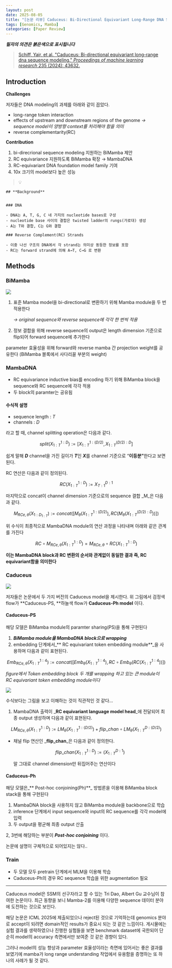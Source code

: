 ```yaml
---
layout: post
date: 2025-08-05
title: "[논문 리뷰] Caduceus: Bi-Directional Equivariant Long-Range DNA Sequence Modeling"
tags: [Genomics, Mamba]
categories: [Paper Review]
---
```


<span class="notion-red">_**필자의 의견은 붉은색으로 표시됩니다**_</span>


> [Schiff, Yair, et al. "Caduceus: Bi-directional equivariant long-range dna sequence modeling." ](https://pmc.ncbi.nlm.nih.gov/articles/PMC12189541/)[_Proceedings of machine learning research_](https://pmc.ncbi.nlm.nih.gov/articles/PMC12189541/)[ 235 (2024): 43632.](https://pmc.ncbi.nlm.nih.gov/articles/PMC12189541/)



## Introduction


**Challenges**


저자들은 DNA modeling의 과제를 아래와 같이 꼽았다.

- long-range token interaction
- effects of upstream and downstream regions of the genome 
_→ sequence model이 양방향 context를 처리해야 함을 의미_
- reverse complementarity(RC)

**Contribution**

1. bi-direcrional sequence modeling 지원하는 BiMamba 제안
1. RC equivariance 지원하도록 BiMamba 확장 → MambaDNA
1. RC-equivariant DNA foundation model family 기여
1. 10x 크기의 model보다 높은 성능

> 💡 


	## **Background**


	### DNA

	- DNA는 A, T, G, C 네 가지의 nucleotide bases로 구성
	- nucleotide base 사이의 결합은 twisted ladder의 rungs(가로대) 생성
	- A는 T와 결합, C는 G와 결합

	### Reverse Complement(RC) Strands

	- 이중 나선 구조의 DNA에서 각 strand는 의미상 동등한 정보를 포함
	- RC는 forward strand에 의해 A→T, C→G 로 변환


## Methods



### BiMamba


![](https://prod-files-secure.s3.us-west-2.amazonaws.com/542b861c-36a8-4051-84e5-8804b6728dba/2c247d59-7815-4980-99f0-8f0d21f445a7/image.png?X-Amz-Algorithm=AWS4-HMAC-SHA256&X-Amz-Content-Sha256=UNSIGNED-PAYLOAD&X-Amz-Credential=ASIAZI2LB466XH6FEWUT%2F20251009%2Fus-west-2%2Fs3%2Faws4_request&X-Amz-Date=20251009T090118Z&X-Amz-Expires=3600&X-Amz-Security-Token=IQoJb3JpZ2luX2VjEDkaCXVzLXdlc3QtMiJHMEUCICy0wQnbefYV6AVxBQv5hMMGKLghZRnRA5Gr5n4d2504AiEAoPXvl1a5XTF2BbXOsFlM%2B1tfawf%2BbCOalL0UoCcyHV8qiAQI0v%2F%2F%2F%2F%2F%2F%2F%2F%2F%2FARAAGgw2Mzc0MjMxODM4MDUiDGhW2E024km7I8QPfSrcA67qvwsc%2FEs%2FjFTy3pNj5RtDYacP8lC2LB%2B%2Fhq249VMVC%2BbljvM80c9K5Lsi5%2FtQCfOoUwOMUHFXhsVKex3quWg29WyHh4JniPAsab5%2FVmdeQa123%2BQpZqZcJdMQLFS5zeCMxv5miJ6XhVWSEoI1leev5%2BeX5hl0a45iFLjkN4ZKJv5BAX9wuy%2BAocC7ayiHWAA2JXnwaWjTI80dzf6axq0j839i1n5qAUewBlgdw6%2FzUTMdCzh8D6S4V608L8Me3tTBY5CFAx4gbnJJxgbOtmMD4h9RhuvT3QvHd97xnukWSV1SiizMsT5SGBQdG2V36SpOyvqaj9xB%2F%2BpLKc8EcNHUlR4La8Ps4iRJqdzrqv6OskFcadplLD9wDf%2BBF1WlaTUBFL%2Fv1RpD858vS5NnyLKh8%2BtZ8enre3h1mI3Ay5PUsppklwTrrkwJ0%2Btl3MLC2kpmBdpPefa%2BxrW8oV6s%2BEM0mDoOZaisp52G4ZoI%2FfuGdcohSfKA6OFKI68AF2W5oGqFG8Y%2Bmq6%2B%2FuD%2BJ4iBhoAd3UnkcCPvNay9xoHVZ4QNbf1FtxrmgEgeYlZUUCLAKHeJOCbBbvTMiDesFvPJD6tXl01b7uEKkf7XXyYLLrxiSW%2BAG3GIP%2FN4VEAfMP%2FpnccGOqUBlstYeLtVtAMwTIPi4XBGJ3%2FO55FcKFaqHPzwNuXJVn3bAVNe2M6%2BnEfqjsKrZKEVRp7b4JyuWb0jDGxiUhtYRSyWXitDBrfZDAw60kx8%2FMZ4rUk%2F02w0hhryXgers358ik0CwpPGC32h12x72VcRmv0fiIKrM15gC1hcBb07FVP88k2yUfMmz%2FPcIlCs6lsQqNdMj1zWvya42x4E1F%2FGIOwMkTRM&X-Amz-Signature=87adc652dae8350f6020f09cab9d2c33dc9ee520c824e6c4600c025d4f016c17&X-Amz-SignedHeaders=host&x-amz-checksum-mode=ENABLED&x-id=GetObject)

1. 표준 Mamba model을 bi-directional로 변환하기 위해 Mamba module을 두 번 적용한다

	_→ original sequence와 reverse sequence에 각각 한 번씩 적용_

1. 정보 결합을 위해 reverse sequence의 output은 length dimension 기준으로 flip되어 forward sequence에 추가한다

parameter 효율성을 위해 forward와 reverse mamba 간 projection weight를 공유한다 (BiMamba 블록에서 사다리꼴 부분의 weight)



### MambaDNA

- RC equivariance inductive bias를 encoding 하기 위해 BiMamba block을 sequence와 RC sequence에 각각 적용
- 두 block의 paramter는 공유됨


#### 수식적 설명

- sequence length : _T_
- channels : _D_

라고 할 때,  channel splitting operation은 다음과 같다.


$$
split(X^{1:D}_{1:T}):=[X^{1:(D/2)}_{1:T},X^{(D/2):D}_{1:T}]
$$


<span class="notion-red">쉽게 말해 </span><span class="notion-red">_**D**_</span><span class="notion-red"> channel을 가진 길이가 </span><span class="notion-red">_**T**_</span><span class="notion-red">인 </span><span class="notion-red">_**X**_</span><span class="notion-red">를 channel 기준으로 “</span><span class="notion-red">**이등분”**</span><span class="notion-red">한다고 보면 된다.</span>


RC 연산은 다음과 같이 정의된다.


$$
RC(X^{1:D}_{1:T}):=X^{D:1}_{T:1}
$$


마지막으로 concat이 channel dimension 기준으로의 sequence 결합 _M_은 다음과 같다.


$$
M_{RCe,\theta}(X_{1:D_{1:T}}):=concat([M_{\theta}(X^{1:(D/2)}_{1:T}),RC(M_{\theta}(X^{(D/2):D}_{1:T}))])
$$


위 수식이 최종적으로 MambaDNA module의 연산 과정을 나타내며 아래와 같은 관계를 가진다


$$
RC\circ M_{RCe,\theta}(X^{1:D}_{1:T}) = M_{RCe,\theta} \circ RC(X^{1:D}_{1:T})
$$


**이는 MambaDNA block과 RC 변환의 순서와 관계없이 동일한 결과 즉, RC equivariant함을 의미한다**



### Caduceus


![](https://prod-files-secure.s3.us-west-2.amazonaws.com/542b861c-36a8-4051-84e5-8804b6728dba/f94a60d7-8145-473b-aef9-7c68d3ec604a/image.png?X-Amz-Algorithm=AWS4-HMAC-SHA256&X-Amz-Content-Sha256=UNSIGNED-PAYLOAD&X-Amz-Credential=ASIAZI2LB466XH6FEWUT%2F20251009%2Fus-west-2%2Fs3%2Faws4_request&X-Amz-Date=20251009T090118Z&X-Amz-Expires=3600&X-Amz-Security-Token=IQoJb3JpZ2luX2VjEDkaCXVzLXdlc3QtMiJHMEUCICy0wQnbefYV6AVxBQv5hMMGKLghZRnRA5Gr5n4d2504AiEAoPXvl1a5XTF2BbXOsFlM%2B1tfawf%2BbCOalL0UoCcyHV8qiAQI0v%2F%2F%2F%2F%2F%2F%2F%2F%2F%2FARAAGgw2Mzc0MjMxODM4MDUiDGhW2E024km7I8QPfSrcA67qvwsc%2FEs%2FjFTy3pNj5RtDYacP8lC2LB%2B%2Fhq249VMVC%2BbljvM80c9K5Lsi5%2FtQCfOoUwOMUHFXhsVKex3quWg29WyHh4JniPAsab5%2FVmdeQa123%2BQpZqZcJdMQLFS5zeCMxv5miJ6XhVWSEoI1leev5%2BeX5hl0a45iFLjkN4ZKJv5BAX9wuy%2BAocC7ayiHWAA2JXnwaWjTI80dzf6axq0j839i1n5qAUewBlgdw6%2FzUTMdCzh8D6S4V608L8Me3tTBY5CFAx4gbnJJxgbOtmMD4h9RhuvT3QvHd97xnukWSV1SiizMsT5SGBQdG2V36SpOyvqaj9xB%2F%2BpLKc8EcNHUlR4La8Ps4iRJqdzrqv6OskFcadplLD9wDf%2BBF1WlaTUBFL%2Fv1RpD858vS5NnyLKh8%2BtZ8enre3h1mI3Ay5PUsppklwTrrkwJ0%2Btl3MLC2kpmBdpPefa%2BxrW8oV6s%2BEM0mDoOZaisp52G4ZoI%2FfuGdcohSfKA6OFKI68AF2W5oGqFG8Y%2Bmq6%2B%2FuD%2BJ4iBhoAd3UnkcCPvNay9xoHVZ4QNbf1FtxrmgEgeYlZUUCLAKHeJOCbBbvTMiDesFvPJD6tXl01b7uEKkf7XXyYLLrxiSW%2BAG3GIP%2FN4VEAfMP%2FpnccGOqUBlstYeLtVtAMwTIPi4XBGJ3%2FO55FcKFaqHPzwNuXJVn3bAVNe2M6%2BnEfqjsKrZKEVRp7b4JyuWb0jDGxiUhtYRSyWXitDBrfZDAw60kx8%2FMZ4rUk%2F02w0hhryXgers358ik0CwpPGC32h12x72VcRmv0fiIKrM15gC1hcBb07FVP88k2yUfMmz%2FPcIlCs6lsQqNdMj1zWvya42x4E1F%2FGIOwMkTRM&X-Amz-Signature=d01ac96ff52589534729405ec5a78897b0a8a567f69bf30cbd40e14fe654dd04&X-Amz-SignedHeaders=host&x-amz-checksum-mode=ENABLED&x-id=GetObject)


저자들은 논문에서 두 가지 버전의 Caduceus model을 제시한다. 위 그림에서 검정색 flow가 **Caduceus-PS, **하늘색 flow가 **Caduceus-Ph model** 이다.



#### Caduceus-PS


해당 모델은 BiMamba module의 paramter sharing(PS)을 통해 구현된다

1. _**BiMamba module을 MambaDNA block으로 wrapping**_
1. embedding 단계에서_** RC equivariant token embedding module**_을 사용하며 다음과 같이 표현된다.

$$
Emb_{RCe,\theta}(X^{1:4}_{1:T}):=concat([Emb_{\theta}(X^{1:4}_{1:T}),RC \circ Emb_{\theta}(RC(X^{1:4}_{1:T}))])
$$


_figure에서 Token embedding block 두 개를 wrapping 하고 있는 큰 module이 RC equivariant token embedding module이다_


![](https://prod-files-secure.s3.us-west-2.amazonaws.com/542b861c-36a8-4051-84e5-8804b6728dba/b175e4da-71eb-4e91-8c23-a06dabe673c9/image.png?X-Amz-Algorithm=AWS4-HMAC-SHA256&X-Amz-Content-Sha256=UNSIGNED-PAYLOAD&X-Amz-Credential=ASIAZI2LB466XH6FEWUT%2F20251009%2Fus-west-2%2Fs3%2Faws4_request&X-Amz-Date=20251009T090118Z&X-Amz-Expires=3600&X-Amz-Security-Token=IQoJb3JpZ2luX2VjEDkaCXVzLXdlc3QtMiJHMEUCICy0wQnbefYV6AVxBQv5hMMGKLghZRnRA5Gr5n4d2504AiEAoPXvl1a5XTF2BbXOsFlM%2B1tfawf%2BbCOalL0UoCcyHV8qiAQI0v%2F%2F%2F%2F%2F%2F%2F%2F%2F%2FARAAGgw2Mzc0MjMxODM4MDUiDGhW2E024km7I8QPfSrcA67qvwsc%2FEs%2FjFTy3pNj5RtDYacP8lC2LB%2B%2Fhq249VMVC%2BbljvM80c9K5Lsi5%2FtQCfOoUwOMUHFXhsVKex3quWg29WyHh4JniPAsab5%2FVmdeQa123%2BQpZqZcJdMQLFS5zeCMxv5miJ6XhVWSEoI1leev5%2BeX5hl0a45iFLjkN4ZKJv5BAX9wuy%2BAocC7ayiHWAA2JXnwaWjTI80dzf6axq0j839i1n5qAUewBlgdw6%2FzUTMdCzh8D6S4V608L8Me3tTBY5CFAx4gbnJJxgbOtmMD4h9RhuvT3QvHd97xnukWSV1SiizMsT5SGBQdG2V36SpOyvqaj9xB%2F%2BpLKc8EcNHUlR4La8Ps4iRJqdzrqv6OskFcadplLD9wDf%2BBF1WlaTUBFL%2Fv1RpD858vS5NnyLKh8%2BtZ8enre3h1mI3Ay5PUsppklwTrrkwJ0%2Btl3MLC2kpmBdpPefa%2BxrW8oV6s%2BEM0mDoOZaisp52G4ZoI%2FfuGdcohSfKA6OFKI68AF2W5oGqFG8Y%2Bmq6%2B%2FuD%2BJ4iBhoAd3UnkcCPvNay9xoHVZ4QNbf1FtxrmgEgeYlZUUCLAKHeJOCbBbvTMiDesFvPJD6tXl01b7uEKkf7XXyYLLrxiSW%2BAG3GIP%2FN4VEAfMP%2FpnccGOqUBlstYeLtVtAMwTIPi4XBGJ3%2FO55FcKFaqHPzwNuXJVn3bAVNe2M6%2BnEfqjsKrZKEVRp7b4JyuWb0jDGxiUhtYRSyWXitDBrfZDAw60kx8%2FMZ4rUk%2F02w0hhryXgers358ik0CwpPGC32h12x72VcRmv0fiIKrM15gC1hcBb07FVP88k2yUfMmz%2FPcIlCs6lsQqNdMj1zWvya42x4E1F%2FGIOwMkTRM&X-Amz-Signature=574fe2abc4691d44f15f4c6959e7f87b41be3b38ff27b982d7ab399874b9cf06&X-Amz-SignedHeaders=host&x-amz-checksum-mode=ENABLED&x-id=GetObject)


<span class="notion-red">수식보다는 그림을 보고 이해하는 것이 직관적인 것 같다…</span>

1. MambaDNA 출력이 _**RC equivariant language model head**_에 전달되어 최종 output 생성하며 다음과 같이 표현된다.

$$
LM_{RCe,\theta}(X^{1:D}_{1:T}):= LM_{\theta}(X^{1:(D/2)}_{1:T})+flip\_chan\circ LM_{\theta}(X^{D:(D/2)}_{1:T})
$$

- 채널 flip 연산인 _**flip\_chan**_은 다음과 같이 정의한다.

	$$
	flip\_chan(X^{1:D}_{1:T}):=(X^{D:1}_{1:T})
	$$


	말 그대로 channel dimension만 뒤집어주는 연산이다



#### Caduceus-Ph


해당 모델은_** Post-hoc conjoining(Ph)**_ 방법론을 이용해 BiMamba block stack을 통해 구현된다

1. MambaDNA block을 사용하지 않고 BiMamba module을 backbone으로 학습
1. inference 단계에서 input sequence와 input의 RC sequence를 각각 model에 입력
1. 두 output을 평균해 최종 output 산출

2, 3번에 해당하는 부분이 _**Post-hoc conjoining**_ 이다.


<span class="notion-red">논문에 설명이 구체적으로 되어있지는 않다..</span>



### Train

- 두 모델 모두 pretrain 단계에서 MLM을 이용해 학습
- Caduceus-Ph의 경우 RC sequence 학습을 위한 augmentation 필요

---


<span class="notion-red">Caduceus model은 SSM의 선구자라고 할 수 있는 Tri Dao, Albert Gu 교수님이 참여한 논문이다. 최근 동향을 보니 Mamba-2를 이용해 다양한 sequence 데이터 분야에 도전하는 것으로 보인다.</span>


<span class="notion-red">해당 논문은 ICML 2025에 제출되었으나 reject된 것으로 기억하는데 genomics 분야로 accept이 되려면 domain적인 results가 중요시 되는 것 같은 느낌이다. 게시물에는 실험 결과를 생략하였으나 진행한 실험들을 보면 benchmark dataset에 국한되어 단순히 model의 accuracy 측면에서만 보여준 것 같은 경향이 있다.</span>


<span class="notion-red">그러나 model의 성능 향상과 parameter 효율성이라는 측면에 있어서는 좋은 결과를 보였기에 mamba가 long range understanding 작업에서 유용함을 증명하는 또 하나의 사례가 될 것 같다.</span>

